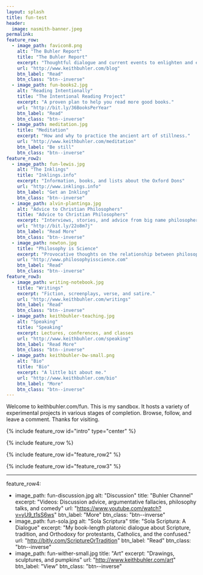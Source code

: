 ```yaml
---
layout: splash
title: fun-test
header:
  image: nasmith-banner.jpeg
permalink: 
feature_row:
  - image_path: favicon8.png
    alt: "The Buhler Report"
    title: "The Buhler Report"
    excerpt: "Thoughtful dialogue and current events to enlighten and entertain."
    url: "http://www.keithbuhler.com/blog"
    btn_label: "Read"
    btn_class: "btn--inverse"
  - image_path: fun-books2.jpg
    alt: "Reading Intentionally"
    title: "The Intentional Reading Project"
    excerpt: "A proven plan to help you read more good books."
    url: "http://bit.ly/36BooksPerYear"
    btn_label: "Read"
    btn_class: "btn--inverse"
  - image_path: meditation.jpg
    title: "Meditation"
    excerpt: "How and why to practice the ancient art of stillness."
    url: "http://www.keithbuhler.com/meditation"
    btn_label: "Be still"
    btn_class: "btn--inverse"
feature_row2:
  - image_path: fun-lewis.jpg
    alt: "The Inklings"
    title: "Inklings.info"
    excerpt: "Information, books, and lists about the Oxford Dons"
    url: "http://www.inklings.info"
    btn_label: "Get an Inkling"
    btn_class: "btn--inverse"
  - image_path: alvin-plantinga.jpg
    alt: "Advice to Christian Philosophers"
    title: "Advice to Christian Philosophers"
    excerpt: "Interviews, stories, and advice from big name philosophers."
    url: "http://bit.ly/22o8m7j"
    btn_label: "Read More"
    btn_class: "btn--inverse"
  - image_path: newton.jpg
    title: "Philosophy is Science"
    excerpt: "Provocative thoughts on the relationship between philosophy and other formal and natural sciences."
    url: "http://www.philosophyisscience.com"
    btn_label: "Read"
    btn_class: "btn--inverse"
feature_row3:
  - image_path: writing-notebook.jpg
    title: "Writings"
    excerpt: "Fiction, screenplays, verse, and satire."
    url: "http://www.keithbuhler.com/writings"
    btn_label: "Read"
    btn_class: "btn--inverse"
  - image_path: keithbuhler-teaching.jpg
    alt: "Speaking"
    title: "Speaking"
    excerpt: Lectures, conferences, and classes
    url: "http://www.keithbuhler.com/speaking"
    btn_label: "Read More"
    btn_class: "btn--inverse"
  - image_path: keithbuhler-bw-small.png
    alt: "Bio"
    title: "Bio"
    excerpt: "A little bit about me."
    url: "http://www.keithbuhler.com/bio"
    btn_label: "More"
    btn_class: "btn--inverse"
---
```


Welcome to keithbuhler.com/fun. This is my sandbox. It hosts a variety of experimental projects in various stages of completion. Browse, follow, and leave a comment. Thanks for visiting.

{% include feature_row id="intro" type="center" %}

{% include feature_row %}

{% include feature_row id="feature_row2"  %}

{% include feature_row id="feature_row3"  %}


---

feature_row4: 
- image_path: fun-discussion.jpg
    alt: "Discussion"
    title: "Buhler Channel"
    excerpt: "Videos: Discussion advice, argumentative fallacies, philosophy talks, and comedy"
    url: "https://www.youtube.com/watch?v=yU9_t1sS6ws"
    btn_label: "More"
    btn_class: "btn--inverse"
- image_path: fun-sola.jpg
    alt: "Sola Scriptura"
    title: "Sola Scriptura: A Dialogue"
    excerpt: "My book-length platonic dialogue about Scripture, tradition, and Orthodoxy for protestants, Catholics, and the confused."
    url: "http://bitly.com/ScriptureOrTradition"
    btn_label: "Read"
    btn_class: "btn--inverse"
 - image_path: fun-wither-small.jpg
    title: "Art"
    excerpt: "Drawings, sculptures, and pumpkins"
    url: "http://www.keithbuhler.com/art"
    btn_label: "View"
    btn_class: "btn--inverse"
